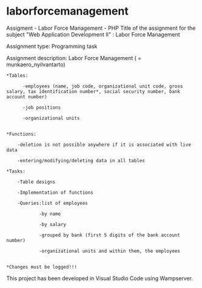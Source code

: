 # laborforcemanagement
Assigment - Labor Force Management - PHP 
Title of the assignment for the subject "Web Application Development II" : Labor Force Management

Assignment type: Programming task

Assignment description: Labor Force Management ( = munkaero_nyilvantarto)

    *Tables:

          -employees (name, job code, organizational unit code, gross salary, tax identification number*, social security number, bank account number)

          -job positions

          -organizational units


    *Functions:

        -deletion is not possible anywhere if it is associated with live data

        -entering/modifying/deleting data in all tables

    *Tasks:

        -Table designs

        -Implementation of functions

        -Queries:list of employees

                -by name
          
                -by salary
          
                -grouped by bank (first 5 digits of the bank account number)
          
                -organizational units and within them, the employees


    *Changes must be logged!!!

This project has been developed in Visual Studio Code using Wampserver.
